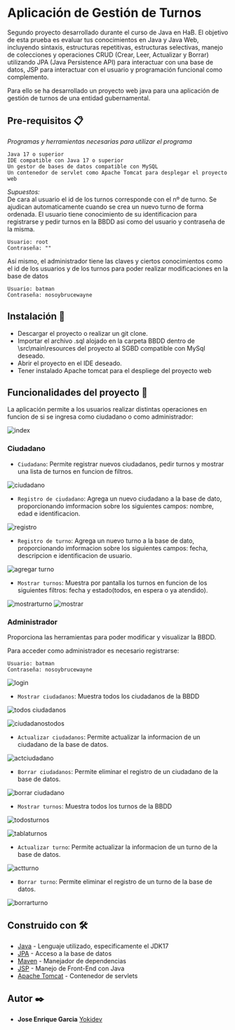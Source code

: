# Aplicación de Gestión de Turnos

<p>Segundo proyecto desarrollado durante el curso de Java en HaB. El objetivo de esta prueba es evaluar tus conocimientos en Java y Java Web, incluyendo sintaxis, estructuras repetitivas, estructuras selectivas, manejo de colecciones y operaciones CRUD (Crear, Leer, Actualizar y Borrar) utilizando JPA (Java Persistence API)  para interactuar con una base de datos, JSP para interactuar con el usuario y programación funcional como complemento. </p>
<p>Para ello se ha desarrollado un proyecto web java para una aplicación de gestión de turnos de una entidad gubernamental.</p>

## Pre-requisitos 📋

_Programas y herramientas necesarias para utilizar el programa_

```
Java 17 o superior
IDE compatible con Java 17 o superior
Un gestor de bases de datos compatible con MySQL
Un contenedor de servlet como Apache Tomcat para desplegar el proyecto web
```
_Supuestos:_ <br>
De cara al usuario el id de los turnos corresponde con el nº de turno. Se ajudican automaticamente cuando se crea un nuevo turno de forma ordenada.
El usuario tiene conocimiento de su identificacion para registrarse y pedir turnos en la BBDD asi como del usuario y contraseña de la misma.
```
Usuario: root
Contraseña: ""
```

Así mismo, el administrador tiene las claves y ciertos conocimientos como el id de los usuarios y de los turnos para poder realizar modificaciones en la base de datos
```
Usuario: batman
Contraseña: nosoybrucewayne
```

## Instalación 🔧

- Descargar el proyecto o realizar un git clone.
- Importar el archivo .sql alojado en la carpeta BBDD dentro de \src\main\resources del proyecto al SGBD compatible con MySql deseado.
- Abrir el proyecto en el IDE deseado.
- Tener instalado Apache tomcat para el despliege del proyecto web

## Funcionalidades del proyecto :hammer:
La aplicación permite a los usuarios realizar distintas operaciones en funcion de si se ingresa como ciudadano o como administrador:

![index](https://github.com/Yokidev/GarciaSantiagoJoseEnrique_pruebatec2/assets/113154741/df0feeec-7ba6-46cc-bad4-50ce9ed98d5a)
### Ciudadano

- `Ciudadano`: Permite registrar nuevos ciudadanos, pedir turnos y mostrar una lista de turnos en funcion de filtros.

![ciudadano](https://github.com/Yokidev/GarciaSantiagoJoseEnrique_pruebatec2/assets/113154741/25775f9d-a5cb-4cc5-bf44-e7720964730d)
<br>

- `Registro de ciudadano`: Agrega un nuevo ciudadano a la base de dato, proporcionando imformacion sobre los siguientes campos: nombre, edad e identificacion.
  
![registro](https://github.com/Yokidev/GarciaSantiagoJoseEnrique_pruebatec2/assets/113154741/8de4ddb7-52ee-4acd-94ce-6b94da57c9f9)
<br>

- `Registro de turno`: Agrega un nuevo turno a la base de dato, proporcionando imformacion sobre los siguientes campos: fecha, descripcion e identificacion de usuario.

![agregar turno](https://github.com/Yokidev/GarciaSantiagoJoseEnrique_pruebatec2/assets/113154741/4923be31-9c75-47a1-9c28-880a5157562a)
<br>

- `Mostrar turnos`: Muestra por pantalla los turnos en funcion de los siguientes filtros: fecha y estado(todos, en espera o ya atendido).
  
![mostrarturno](https://github.com/Yokidev/GarciaSantiagoJoseEnrique_pruebatec2/assets/113154741/f8745464-33fb-493f-b4aa-110631b1c31e)
![mostrar](https://github.com/Yokidev/GarciaSantiagoJoseEnrique_pruebatec2/assets/113154741/0e2a639b-a08c-4761-acd2-88b3b663e25d)

### Administrador
Proporciona las herramientas para poder modificar y visualizar la BBDD.
<p>Para acceder como administrador es necesario registrarse:</p>

```
Usuario: batman
Contraseña: nosoybrucewayne
```

![login](https://github.com/Yokidev/GarciaSantiagoJoseEnrique_pruebatec2/assets/113154741/dcf4ee23-2bfc-433a-a891-0e05704c05e1)

- `Mostrar ciudadanos`: Muestra todos los ciudadanos de la BBDD
  
![todos ciudadanos](https://github.com/Yokidev/GarciaSantiagoJoseEnrique_pruebatec2/assets/113154741/d345f4cd-7bff-4bc3-aed6-97ac105cd063)

![ciudadanostodos](https://github.com/Yokidev/GarciaSantiagoJoseEnrique_pruebatec2/assets/113154741/dacb686a-7b9b-43a1-ad85-02c7ad5d4268)


- `Actualizar ciudadanos`: Permite actualizar la informacion de un ciudadano de la base de datos.
  
![actciudadano](https://github.com/Yokidev/GarciaSantiagoJoseEnrique_pruebatec2/assets/113154741/3a9e6b2a-1410-492a-ba7f-65c70803c7ae)

- `Borrar ciudadanos`: Permite eliminar el registro de un ciudadano de la base de datos.
  
![borrar ciudadano](https://github.com/Yokidev/GarciaSantiagoJoseEnrique_pruebatec2/assets/113154741/10b79d42-dc89-4d92-a531-67c99c7d160c)

- `Mostrar turnos`: Muestra todos los turnos de la BBDD

![todosturnos](https://github.com/Yokidev/GarciaSantiagoJoseEnrique_pruebatec2/assets/113154741/ea461efe-9299-4073-9121-82a206f98a0d)

![tablaturnos](https://github.com/Yokidev/GarciaSantiagoJoseEnrique_pruebatec2/assets/113154741/ca56800d-1dd5-44cd-8d3f-5cc04787fd7e)

- `Actualizar turno`: Permite actualizar la informacion de un turno de la base de datos.
  
![actturno](https://github.com/Yokidev/GarciaSantiagoJoseEnrique_pruebatec2/assets/113154741/515e1517-e43d-42bb-91a0-4591a9e8dcd8)

- `Borrar turno`: Permite eliminar el registro de un turno de la base de datos.

![borrarturno](https://github.com/Yokidev/GarciaSantiagoJoseEnrique_pruebatec2/assets/113154741/db73d3cb-f43e-4e0a-8343-944fd3e4ca3f)


## Construido con 🛠️

* [Java](https://docs.oracle.com/en/java/javase/17/docs/api/index.html) - Lenguaje utilizado, especificamente el JDK17
* [JPA](https://www.ibm.com/docs/es/was-liberty/nd?topic=liberty-java-persistence-api-jpa) - Acceso a la base de datos
* [Maven](https://maven.apache.org/) - Manejador de dependencias
* [JSP](https://docs.oracle.com/cd/E17802_01/products/products/jsp/2.1/docs/jsp-2_1-pfd2/index.html) - Manejo de Front-End con Java
* [Apache Tomcat](https://tomcat.apache.org/) - Contenedor de servlets

## Autor ✒️
* **Jose Enrique Garcia** [Yokidev](https://github.com/Yokidev)
